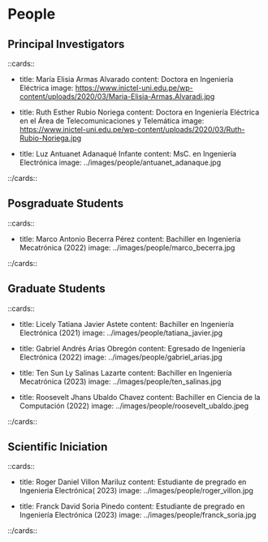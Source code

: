 # People

## Principal Investigators

::cards::

- title: María Elisia Armas Alvarado 
  content: Doctora en Ingeniería Eléctrica
  image: https://www.inictel-uni.edu.pe/wp-content/uploads/2020/03/Maria-Elisia-Armas.Alvaradi.jpg

- title: Ruth Esther Rubio Noriega 
  content: Doctora en Ingeniería Eléctrica en el Área de Telecomunicaciones y Telemática 
  image: https://www.inictel-uni.edu.pe/wp-content/uploads/2020/03/Ruth-Rubio-Noriega.jpg

- title: Luz Antuanet Adanaqué Infante
  content: MsC. en Ingeniería Electrónica
  image: ../images/people/antuanet_adanaque.jpg

::/cards::

## Posgraduate Students

::cards::

- title: Marco Antonio Becerra Pérez
  content: Bachiller en Ingeniería Mecatrónica (2022)
  image: ../images/people/marco_becerra.jpg

::/cards::

## Graduate Students

::cards::

- title: Licely Tatiana Javier Astete
  content: Bachiller en Ingeniería Electrónica (2021)
  image: ../images/people/tatiana_javier.jpg

- title: Gabriel Andrés Arias Obregón
  content: Egresado de Ingeniería Electrónica (2022)
  image: ../images/people/gabriel_arias.jpg

- title: Ten Sun Ly Salinas Lazarte
  content: Bachiller en Ingeniería Mecatrónica (2023)
  image: ../images/people/ten_salinas.jpg

- title: Roosevelt Jhans Ubaldo Chavez
  content: Bachiller en Ciencia de la Computación (2022)
  image: ../images/people/roosevelt_ubaldo.jpeg

::/cards::

## Scientific Iniciation
::cards::

- title: Roger Daniel Villon Mariluz
  content: Estudiante de pregrado en Ingenieria Electrónica( 2023)
  image: ../images/people/roger_villon.jpg

- title: Franck David Soria Pinedo
  content: Estudiante de pregrado en Ingeniería Electrónica (2023)
  image: ../images/people/franck_soria.jpg

::/cards::